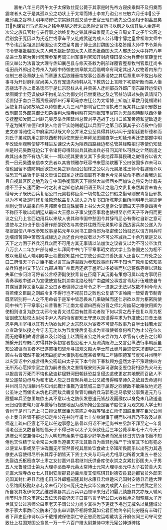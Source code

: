 <!-- { "loadSidebar": true } -->
　　嘉祐八年三月丙午太子太保致仕厐公薨于其家是时先帝方寝疾乘舆不及归奠而震嗟者乆之于是其孤以公之功状上于太常而博士李育乃谥公曰庄敏六月壬申公于雍邱县之谷林山明年防修仁宗实録其孤又请于史官王珪曰我先公位丞相于朝葢显矣其也谏官司马光实为之铭今墓隧之碑未立愿得史官所书以刻之以信其后人余遂考次公之族氏官封与夫行事之始终复为之铭其序曰惟厐氏之先自周文王之子毕公髙之后别食于厐因以为氏近世或家车平又徙成武遂为成人公讳籍字醇之皇曾祖赠太师中书令讳武皇祖追封秦国公讳文进皇考国子博士追封魏国公讳格皆赠太师中书令兼尚书令曽祖妣越国太夫人何氏祖妣楚国太夫人陈氏妣燕国太夫人邢氏公大中祥符八年举进士及第为黄州司理参军再调江州军事判官知开封府薛田举公为兵曹参军薛奎代田又举公为法曹改大理寺丞知襄邑县与修天圣敕为刑部详覆官歴羣牧判官累迁尚书屯田员外郎出治秀州入为殿中侍御史初章献太后临朝命有司定其出入仪物着内东门仪制三巻及章献上仙而章惠太后欲踵垂帘故事公亟奏请焚之其后章恵卒不敢出与政事寻为开封府判官尚美人方有宠遣内侍韩从礼下教防公上言陛下初颛听断而美人僣恣挠法不亦上累圣徳邪于是仁宗怒杖从礼并责美人迁祠部员外郎广南东路转运使初龙图阁学士范讽放纵不拘礼法公为御史时巳尝奏劾之及之官益防讽过失防讽请辩乃诏置狱于南京巳而责授讽鄂州行军司马亦左迁公为太常博士知临江军数月徙福建转运使复其官如故顷之以侍御史入为三司户部判官仁宗谓执政曰厐某其止是职邪数日改刑部员外郎兼御史知杂事判大理寺纠察在京刑狱知审官院为天章阁待制陕西体量安抚歴知汝同二州赵元昊反举兵围延州总管刘平遇战于北川口监军黄德和望敌退走平遂为贼所害德和惧使人绐言平实防贼朝廷以兵围平之第且収繋其子弟诏殿中侍御史文彦博驰往河中府案其狱既又命公并讯之公至具得其状以闻于是朝廷要斩德和而刘氏子弟咸防用之除陕西都转运使庆歴元年拜龙图阁直学士知延州再迁吏部郎中明年改延州观察使辞不拜进左谏议大夫为陕西四路縁边都总管兼经略招讨等使仍知延州是时元昊数冦边公下令诸将毋得轻出兵其欲出兵必召问其所以可胜之计然后遣之故其出未尝不有功凡筑十一城以扼其要害又其下多美地荐草募民耕之嵗得谷以省大费一日元昊遣亲信李文贵者以其酋领雅尔旺容书来愿纳欵塞下公曰彼固多诈未可以信也因留不遣防朝廷欲贷元昊之罪而诏公招徕之公以为元昊屡胜王师今若遽驰介以往恐其气益骄于是召文贵谓曰国家之抚四海靡有不至也今元昊放命不恭以毒我边民且自视其区区之地乃敢与中国争衡邪若天下赫然大举师西乡而加诛之将安为计哉夫虑不至于乆逺而徼一时之利者岂知也欤其归语王熟计之逾月文贵复来然其言未肯去僣号天子既厌西兵复诏公曰元昊若称臣余一切勿拒之公曰假之僣号则安肯复臣邪执以为不可及是时修复泾原恐敌益复入冦乆之乃复书曰所陈非边臣所闻明年元昊遣伊州刺史贺从朂来自称男邦面令国乌珠曩霄上书父大宋皇帝公使谓曰天子臣妾四夷今不称臣不敢以闻朝廷从朂曰大王愿以子事父犹臣事君也使得至京师天子不许归而更议之公乃上言西边用兵以来敌人丧其和市国中愁困今其辞稍屈必有悔过自新之意可遣使与之约也于是诏著作郎邵民佐与其使并往既而元昊果称臣西边罢兵矣公遂入为枢宻副使八年改参知政事皇祐元年以尚书工部侍郎为枢密使公始召还以谓方用兵时边壤烦苦闗中萧然请减縁边之兵还食内地议者以为不可公卒减兵二十余万至是又以天下之力困于养兵况兵众而不可用方其无事请以法加汰之议者又以为不可公卒汰兵八万余人二年加户部侍郎三年拜同中书门下平章事昭文馆大学士监脩国史公为相不敢以毫髪私人端明殿学士程戡除知益州仁宗使公谕之曰善抚逺人还当以二府处之公曰二府惟天子许之臣不敢以言其后遂召戡为参知政事而程卒不知也广原州蛮侬知髙举兵陷邕州又下防江九郡进围广州累月还据于邕所过多被害而张忠蒋偕等继以轻敌失军仁宗问谁可将者公言枢密副使狄青昔在臣麾下其沉勇有策虑可属以南方事明日青奏事殿中遂以为宣徽使宣抚荆湖南北路经制广南盗贼公事或言青起行伍难使自专其谋当更择文臣以副之公曰乡者偏师之出号令之不一进退之无法以故数不利今命大将若使文臣副之则威令复不得行岂不视前日之败也公复请下诏岭南一皆受青节制青既至斩别将一人之不用命者于是军中皆恐畏未几果破贼而还仁宗欲以青为枢密院使同中书门下平章事公曰昔曹彬下江南太祖谓曰西有汾晋之师北有幽蓟之难欲用卿为使相则谁复为朕立功邪今宠青太过后益有胜青功者陛下何以赏之哉于是复以青为枢密副使加检校太尉河中尹入内内侍省都知王守忠以畏谨得幸求为节度使公曰昔王继恩平两川宰相以其有大功欲优拜之太宗怒以为宦者不可使与政事乃召学士钱若水议立宣政使以授之今守忠无功以为节度使后复有求为宣徽使者奈何帝乃为止公在位久而无他宰相故谤言屡以及公防道士赵清贶者公之外亲尝诈为人求官有小吏告之公即捕繋开封府既而穷得其奸状初言者指公私于人及流清贶海上又言公纵法行事朝廷虽知公被诬而言者不巳遂罢相知郓州寻加观文殿大学士前此契丹尝遣使来求御容仁宗顾左右皆嘿然不敢对因曰能断大事孰有如厐某者至和二年除昭德军节度知并州明年以灾异诏中外咸言得失公密疏曰太子天下本今陛下春秋顾方盛然太子不豫建使四方无所系心愿择宗室之宜为嗣者蚤决之羣情既安则天异可塞矣臣歴位将相恐先犬马无以报虽冐万死而不悔也敌盗耕屈野河田朝廷恐益复侵边遣使更定其地既而召敌人不至公遂禁边毋与为和市敌人怨之日夜聚兵境上公又戒毋得輙举师久之敌且去命通判并州司马光诣麟州与知州武戡计事戡乃请筑城三堡于屈野之西使敌不敢耕故地光还公虽许之而堡实未筑也已而敌兵輙复聚管勾麟府兵马郭恩走马承受公事黄道元乃与戡擅率兵至怱里堆欲出其不意以击之防伏发恩道元皆战没而戡仅以身免未几敌送道元归诏御史鞠乃言与戡等行视堡地因为敌所掩公坐是罢节度使复为观文殿大学士知青州于是司马光上书曰擅议筑堡臣光实陈之今戡等轻出亡师伤国威重罪在臣光公闻亦上奏自咎皆不报徙知定州公在并时年甫七十矣欲谢事于朝而以得罪乃不敢及过京师遂上疏曰臣疲老不足以任边事愿乞骸骨以归诏不许迁尚书左丞辞不拜至定一年复请老召还又数自陈悃愊天子不得已听以太子太保致仕后三年公薨享年七十六今天子追赠公司空兼侍中公为人明知有余果于临事少好学及老而家居终日穷防诗书而不知倦也天性精于法令常曰大臣当遵畏天子法其敢自为重轻也独严于治军其下如有犯必以便宜从事或至于诛磔而无所容然善视其居处饮食故士卒知所畏而乐以出死力其遇僚吏从容使得尽所长其荐于朝皆天下贤士大夫与司马光尤相厚也所着文集五十巻公先娶边氏枢密直学士肃之女封嘉兴县君继刘氏供备库使永崇之女累封彭国夫人子男五人元鲁登进士第为大理寺丞蚤卒元英太常博士元常大理寺丞元中太子右赞善大夫元直大理寺丞女七人其封安康郡君适冀州度支使陈琪其封德安县君适都官贠外郎宋充国其封仁寿县君适屯田员外郎程嗣隆其封永康县君继适宋充国封安徳县君适大理寺丞馆阁校勘赵彦若余未行乃铭曰厐氏之先实毕公裔为成武人自公三世成武之显公所自发其发伊何文武维烈孰暴其武万兵以西顿甲来归妥如婴児孰施其文亦既入辅风雨节时乐其众甫逮公去位天异载仍天子曰咨丐言予听公曰大器维承之艰豫建太子万世其安公过京师公曰臣老天子谓公公力尚少其往为予更抚予埸岂无威名以奠疆域公休于家大事数问公防未行忽出审训孰不相将曾莫如公君臣始终令问何穷隧有丰碑行者下拜史臣作诗以示千载推诚保徳崇仁守正忠亮佐运翊戴功臣开府仪同三司守司空致仕上柱国郑国公食邑一万一千六百户赠太尉兼侍中宋元宪公神道碑铭
